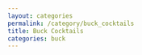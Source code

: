 ```yaml
---
layout: categories
permalink: /category/buck_cocktails
title: Buck Cocktails
categories: buck
---
```

